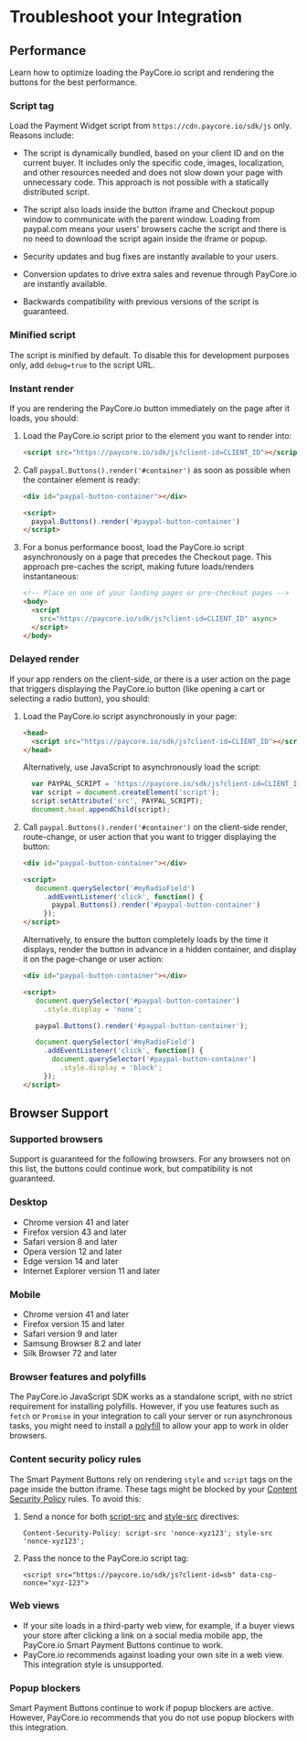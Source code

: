 # Troubleshoot your Integration


## Performance

Learn how to optimize loading the PayCore.io script and rendering the buttons for the best performance.

### Script tag

Load the Payment Widget script from  `https://cdn.paycore.io/sdk/js`  only. Reasons include:

-   The script is dynamically bundled, based on your client ID and on the current buyer. It includes only the specific code, images, localization, and other resources needed and does not slow down your page with unnecessary code. This approach is not possible with a statically distributed script.
    
-   The script also loads inside the button iframe and Checkout popup window to communicate with the parent window. Loading from paypal.com means your users' browsers cache the script and there is no need to download the script again inside the iframe or popup.
    
-   Security updates and bug fixes are instantly available to your users.
    
-   Conversion updates to drive extra sales and revenue through PayCore.io are instantly available.
    
-   Backwards compatibility with previous versions of the script is guaranteed.
    

### Minified script

The script is minified by default. To disable this for development purposes only, add  `debug=true`  to the script URL.


### Instant render

If you are rendering the PayCore.io button immediately on the page after it loads, you should:

1.  Load the PayCore.io script prior to the element you want to render into:
    
    ```html
    <script src="https://paycore.io/sdk/js?client-id=CLIENT_ID"></script>
    
    ```
    
2.  Call  `paypal.Buttons().render('#container')`  as soon as possible when the container element is ready:
    
    ```html
    <div id="paypal-button-container"></div>
    
    <script>
      paypal.Buttons().render('#paypal-button-container')
    </script>
    
    ```
    
3.  For a bonus performance boost, load the PayCore.io script asynchronously on a page that precedes the Checkout page. This approach pre-caches the script, making future loads/renders instantaneous:
    
    ```html
    <!-- Place on one of your landing pages or pre-checkout pages -->
    <body>
      <script
        src="https://paycore.io/sdk/js?client-id=CLIENT_ID" async>
      </script>
    </body>
    
    ```

### Delayed render

If your app renders on the client-side, or there is a user action on the page that triggers displaying the PayCore.io button (like opening a cart or selecting a radio button), you should:

1.  Load the PayCore.io script asynchronously in your page:
    
    ```html
    <head>
      <script src="https://paycore.io/sdk/js?client-id=CLIENT_ID"></script>
    </head>
    
    ```
    
    Alternatively, use JavaScript to asynchronously load the script:
    
    ```javascript
      var PAYPAL_SCRIPT = 'https://paycore.io/sdk/js?client-id=CLIENT_ID';
      var script = document.createElement('script');
      script.setAttribute('src', PAYPAL_SCRIPT);
      document.head.appendChild(script);
    
    ```
    
2.  Call  `paypal.Buttons().render('#container')`  on the client-side render, route-change, or user action that you want to trigger displaying the button:
    
    ```html
    <div id="paypal-button-container"></div>
    
    <script>
       document.querySelector('#myRadioField')
         .addEventListener('click', function() {
           paypal.Buttons().render('#paypal-button-container')
         });
    </script>
    
    ```
    
    Alternatively, to ensure the button completely loads by the time it displays, render the button in advance in a hidden container, and display it on the page-change or user action:
    
    ```html
    <div id="paypal-button-container"></div>
    
    <script>
       document.querySelector('#paypal-button-container')
         .style.display = 'none';
    
       paypal.Buttons().render('#paypal-button-container');
    
       document.querySelector('#myRadioField')
         .addEventListener('click', function() {
           document.querySelector('#paypal-button-container')
             .style.display = 'block';
         });
    </script>
    
    ```


## Browser Support

### Supported browsers

Support is guaranteed for the following browsers. For any browsers not on this list, the buttons could continue work, but compatibility is not guaranteed.

### Desktop

-   Chrome version 41 and later
-   Firefox version 43 and later
-   Safari version 8 and later
-   Opera version 12 and later
-   Edge version 14 and later
-   Internet Explorer version 11 and later

### Mobile

-   Chrome version 41 and later
-   Firefox version 15 and later
-   Safari version 9 and later
-   Samsung Browser 8.2 and later
-   Silk Browser 72 and later

### Browser features and polyfills

The PayCore.io JavaScript SDK works as a standalone script, with no strict requirement for installing polyfills. However, if you use features such as  `fetch`  or  `Promise`  in your integration to call your server or run asynchronous tasks, you might need to install a  [polyfill](https://developer.mozilla.org/en-US/docs/Glossary/Polyfill "external link")  to allow your app to work in older browsers.

### Content security policy rules

The Smart Payment Buttons rely on rendering  `style`  and  `script`  tags on the page inside the button iframe. These tags might be blocked by your  [Content Security Policy](https://developer.mozilla.org/en-US/docs/Web/HTTP/CSP "external link")  rules. To avoid this:

1.  Send a nonce for both  [script-src](https://developer.mozilla.org/en-US/docs/Web/HTTP/Headers/Content-Security-Policy/script-src "external link")  and  [style-src](https://developer.mozilla.org/en-US/docs/Web/HTTP/Headers/Content-Security-Policy/style-src "external link")  directives:
    
    `Content-Security-Policy: script-src 'nonce-xyz123'; style-src 'nonce-xyz123';`
    
2.  Pass the nonce to the PayCore.io script tag:
    
    ```
    <script src="https://paycore.io/sdk/js?client-id=sb" data-csp-nonce="xyz-123">
    
    ```
    

### Web views

-   If your site loads in a third-party web view, for example, if a buyer views your store after clicking a link on a social media mobile app, the PayCore.io Smart Payment Buttons continue to work.
-   PayCore.io recommends against loading your own site in a web view. This integration style is unsupported.

### Popup blockers

Smart Payment Buttons continue to work if popup blockers are active. However, PayCore.io recommends that you do not use popup blockers with this integration.

